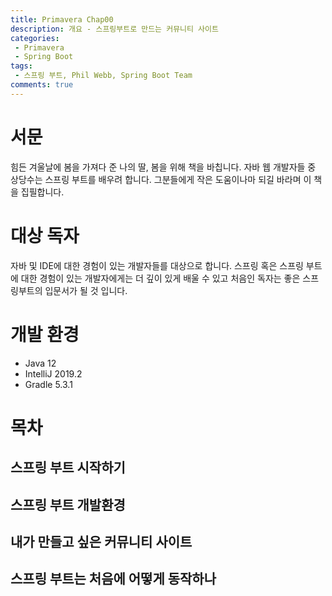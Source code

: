 ```yaml
---
title: Primavera Chap00
description: 개요 - 스프링부트로 만드는 커뮤니티 사이트
categories:
 - Primavera
 - Spring Boot
tags:
 - 스프링 부트, Phil Webb, Spring Boot Team
comments: true
---
```


# 서문

힘든 겨울날에 봄을 가져다 준 나의 딸, 봄을 위해 책을 바칩니다.
자바 웹 개발자들 중 상당수는 스프링 부트를 배우려 합니다. 그분들에게 작은 도움이나마 되길 바라며 이 책을 집필합니다.

# 대상 독자
자바 및 IDE에 대한 경험이 있는 개발자들를 대상으로 합니다. 스프링 혹은 스프링 부트에 대한 경험이 있는 개발자에게는 더 깊이 있게 배울 수 있고 처음인 독자는 좋은 스프링부트의 입문서가 될 것 입니다.

# 개발 환경
* Java 12
* IntelliJ 2019.2
* Gradle 5.3.1

# 목차

## 스프링 부트 시작하기
## 스프링 부트 개발환경
## 내가 만들고 싶은 커뮤니티 사이트
## 스프링 부트는 처음에 어떻게 동작하나

